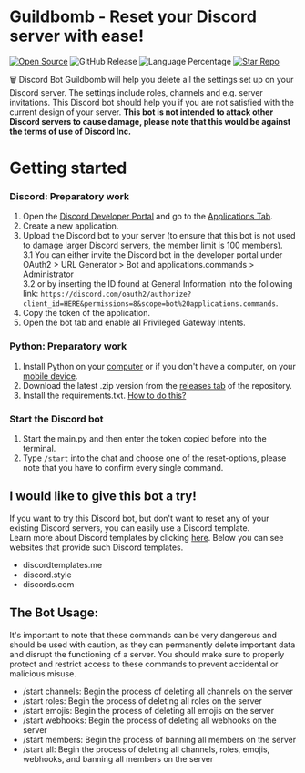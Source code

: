 # Guildbomb - Reset your Discord server with ease!  
[![Open Source](https://badges.frapsoft.com/os/v1/open-source.svg?v=103)](https://opensource.org/)
![GitHub Release](https://img.shields.io/github/v/release/ARealWant/Guildbomb-Discord-Raid-Bot)
![Language Percentage](https://img.shields.io/github/languages/top/ARealWant/Guildbomb-Discord-Raid-Bot)
[![Star Repo](https://img.shields.io/github/stars/ARealWant/Guildbomb-Discord-Raid-Bot?color=%236c5ce7)]()  

🗑️ Discord Bot Guildbomb will help you delete all the settings set up on your Discord server. The settings include roles, channels and e.g. server invitations. This Discord bot should help you if you are not satisfied with the current design of your server. **This bot is not intended to attack other Discord servers to cause damage, please note that this would be against the terms of use of Discord Inc.**

# Getting started
### Discord: Preparatory work
1. Open the [Discord Developer Portal](https://discord.com/developers/) and go to the [Applications Tab](https://discord.com/developers/applications).
2. Create a new application.
3. Upload the Discord bot to your server (to ensure that this bot is not used to damage larger Discord servers, the member limit is 100 members).   
3.1 You can either invite the Discord bot in the developer portal under OAuth2 > URL Generator > Bot and applications.commands > Administrator  
3.2 or by inserting the ID found at General Information into the following link: `https://discord.com/oauth2/authorize?client_id=HERE&permissions=8&scope=bot%20applications.commands`.
5. Copy the token of the application.
6. Open the bot tab and enable all Privileged Gateway Intents.
### Python: Preparatory work
1. Install Python on your [computer](https://www.python.org/downloads/) or if you don't have a computer, on your [mobile device](https://www.python.org/community/sigs/current/mobile-sig/).
2. Download the latest .zip version from the [releases tab](https://github.com/ARealWant/Guildbomb-Discord-Bot/releases) of the repository.
3. Install the requirements.txt. [How to do this?](https://note.nkmk.me/en/python-pip-install-requirements/)

### Start the Discord bot
1. Start the main.py and then enter the token copied before into the terminal.
2. Type `/start` into the chat and choose one of the reset-options, please note that you have to confirm every single command.

## I would like to give this bot a try!
If you want to try this Discord bot, but don't want to reset any of your existing Discord servers, you can easily use a Discord template.  
Learn more about Discord templates by clicking [here](https://support.discord.com/hc/de/articles/360041033511-Server-Templates). Below you can see websites that provide such Discord templates.

- discordtemplates.me
- discord.style
- discords.com

## The Bot Usage:
It's important to note that these commands can be very dangerous and should be used with caution, as they can permanently delete important data and disrupt the functioning of a server. You should make sure to properly protect and restrict access to these commands to prevent accidental or malicious misuse.

- /start channels: Begin the process of deleting all channels on the server
- /start roles: Begin the process of deleting all roles on the server
- /start emojis: Begin the process of deleting all emojis on the server
- /start webhooks: Begin the process of deleting all webhooks on the server
- /start members: Begin the process of banning all members on the server
- /start all: Begin the process of deleting all channels, roles, emojis, webhooks, and banning all members on the server

